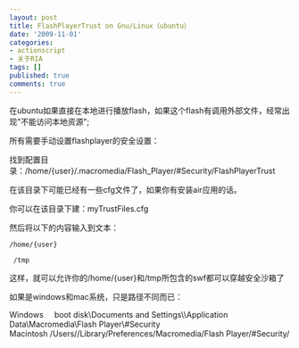 ```yaml
---
layout: post
title: FlashPlayerTrust on Gnu/Linux（ubuntu）
date: '2009-11-01'
categories:
- actionscript
- 关于RIA
tags: []
published: true
comments: true
---
```

<p>在ubuntu如果直接在本地进行播放flash，如果这个flash有调用外部文件，经常出现"不能访问本地资源";</p>

<p>所有需要手动设置flashplayer的安全设置：</p>

<p>找到配置目录：/home/{user}/.macromedia/Flash_Player/#Security/FlashPlayerTrust</p>

<p>在该目录下可能已经有一些cfg文件了，如果你有安装air应用的话。</p>

<p>你可以在该目录下建：myTrustFiles.cfg</p>

<p>然后将以下的内容输入到文本：</p>

<p><code>/home/{user}</code></p>

<p><code> /tmp</code></p>

<p>这样，就可以允许你的/home/{user}和/tmp所包含的swf都可以穿越安全沙箱了</p>

<p>如果是windows和mac系统，只是路径不同而已：</p>

<p>Windows     boot disk\Documents and Settings\\Application Data\Macromedia\Flash Player\#Security<br />
Macintosh /Users//Library/Preferences/Macromedia/Flash Player/#Security/</p>

